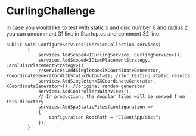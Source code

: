 # CurlingChallenge

In case you would like to test with static x and disc number 6 and radius 2
you can uncomment 31 line in Startup.cs and comment 32 line.

```
public void ConfigureServices(IServiceCollection services)
		{
			services.AddScoped<ICurlingService, CurlingService>();
			services.AddScoped<IDiscPlacementStrategy, CarolDiscPlacementStrategy>();
			//services.AddSingleton<IXCoordinateGenerator, XCoordinateGeneratorWithStaticOutput>(); //for testing static results
			services.AddSingleton<IXCoordinateGenerator, XCoordinateGenerator>(); //original random generator
			services.AddControllersWithViews();
			// In production, the Angular files will be served from this directory
			services.AddSpaStaticFiles(configuration =>
			{
				configuration.RootPath = "ClientApp/dist";
			});
		} 
```
	